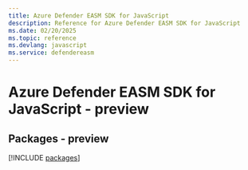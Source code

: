 ```yaml
---
title: Azure Defender EASM SDK for JavaScript
description: Reference for Azure Defender EASM SDK for JavaScript
ms.date: 02/20/2025
ms.topic: reference
ms.devlang: javascript
ms.service: defendereasm
---
```

# Azure Defender EASM SDK for JavaScript - preview
## Packages - preview
[!INCLUDE [packages](defender-easm-index.md)]